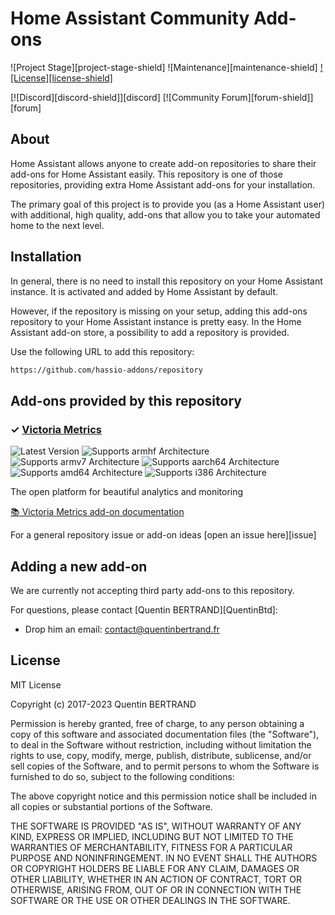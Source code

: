 # Home Assistant Community Add-ons

![Project Stage][project-stage-shield]
![Maintenance][maintenance-shield]
[![License][license-shield]](LICENSE.md)

[![Discord][discord-shield]][discord]
[![Community Forum][forum-shield]][forum]

## About

Home Assistant allows anyone to create add-on repositories to share their
add-ons for Home Assistant easily. This repository is one of those repositories,
providing extra Home Assistant add-ons for your installation.

The primary goal of this project is to provide you (as a Home Assistant user)
with additional, high quality, add-ons that allow you to take your automated
home to the next level.

## Installation

In general, there is no need to install this repository on your
Home Assistant instance. It is activated and added by Home Assistant
by default.

However, if the repository is missing on your setup, adding this add-ons
repository to your Home Assistant instance is pretty easy. In the
Home Assistant add-on store, a possibility to add a repository is provided.

Use the following URL to add this repository:

```txt
https://github.com/hassio-addons/repository
```

## Add-ons provided by this repository

### &#10003; [Victoria Metrics][addon-victoria-metrics]

![Latest Version][victoria-metrics-version-shield]
![Supports armhf Architecture][victoria-metrics-armhf-shield]
![Supports armv7 Architecture][victoria-metrics-armv7-shield]
![Supports aarch64 Architecture][victoria-metrics-aarch64-shield]
![Supports amd64 Architecture][victoria-metrics-amd64-shield]
![Supports i386 Architecture][victoria-metrics-i386-shield]

The open platform for beautiful analytics and monitoring

[:books: Victoria Metrics add-on documentation][addon-doc-victoria-metrics]

For a general repository issue or add-on ideas [open an issue here][issue]

## Adding a new add-on

We are currently not accepting third party add-ons to this repository.

For questions, please contact [Quentin BERTRAND][QuentinBtd]:

- Drop him an email: contact@quentinbertrand.fr

## License

MIT License

Copyright (c) 2017-2023 Quentin BERTRAND

Permission is hereby granted, free of charge, to any person obtaining a copy
of this software and associated documentation files (the "Software"), to deal
in the Software without restriction, including without limitation the rights
to use, copy, modify, merge, publish, distribute, sublicense, and/or sell
copies of the Software, and to permit persons to whom the Software is
furnished to do so, subject to the following conditions:

The above copyright notice and this permission notice shall be included in all
copies or substantial portions of the Software.

THE SOFTWARE IS PROVIDED "AS IS", WITHOUT WARRANTY OF ANY KIND, EXPRESS OR
IMPLIED, INCLUDING BUT NOT LIMITED TO THE WARRANTIES OF MERCHANTABILITY,
FITNESS FOR A PARTICULAR PURPOSE AND NONINFRINGEMENT. IN NO EVENT SHALL THE
AUTHORS OR COPYRIGHT HOLDERS BE LIABLE FOR ANY CLAIM, DAMAGES OR OTHER
LIABILITY, WHETHER IN AN ACTION OF CONTRACT, TORT OR OTHERWISE, ARISING FROM,
OUT OF OR IN CONNECTION WITH THE SOFTWARE OR THE USE OR OTHER DEALINGS IN THE
SOFTWARE.

[addon-victoria-metrics]: https://github.com/QuentinBtd/hassio-addon-victoria-metrics/tree/v0.1.0
[addon-doc-victoria-metrics]: https://github.com/QuentinBtd/hassio-addon-victoria-metrics/blob/v0.1.0/README.md
[victoria-metrics-issue]: https://github.com/QuentinBtd/hassio-addon-victoria-metrics/issues
[victoria-metrics-version-shield]: https://img.shields.io/badge/version-v0.1.0-blue.svg
[victoria-metrics-aarch64-shield]: https://img.shields.io/badge/aarch64-yes-green.svg
[victoria-metrics-amd64-shield]: https://img.shields.io/badge/amd64-yes-green.svg
[victoria-metrics-armhf-shield]: https://img.shields.io/badge/armhf-no-red.svg
[victoria-metrics-armv7-shield]: https://img.shields.io/badge/armv7-yes-green.svg
[victoria-metrics-i386-shield]: https://img.shields.io/badge/i386-no-red.svg
[addon-grocy]: https://github.com/QuentinBtd/hassio-addon-grocy/tree/v0.20.1

